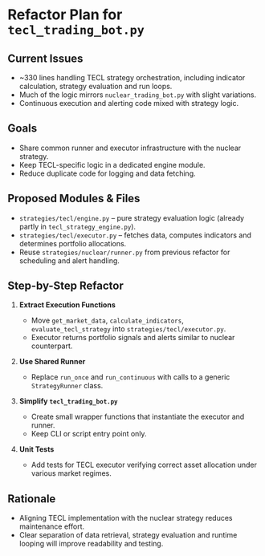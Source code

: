 # Refactor Plan for `tecl_trading_bot.py`

## Current Issues
- ~330 lines handling TECL strategy orchestration, including indicator calculation, strategy evaluation and run loops.
- Much of the logic mirrors `nuclear_trading_bot.py` with slight variations.
- Continuous execution and alerting code mixed with strategy logic.

## Goals
- Share common runner and executor infrastructure with the nuclear strategy.
- Keep TECL-specific logic in a dedicated engine module.
- Reduce duplicate code for logging and data fetching.

## Proposed Modules & Files
- `strategies/tecl/engine.py` – pure strategy evaluation logic (already partly in `tecl_strategy_engine.py`).
- `strategies/tecl/executor.py` – fetches data, computes indicators and determines portfolio allocations.
- Reuse `strategies/nuclear/runner.py` from previous refactor for scheduling and alert handling.

## Step-by-Step Refactor
1. **Extract Execution Functions**
   - Move `get_market_data`, `calculate_indicators`, `evaluate_tecl_strategy` into `strategies/tecl/executor.py`.
   - Executor returns portfolio signals and alerts similar to nuclear counterpart.

2. **Use Shared Runner**
   - Replace `run_once` and `run_continuous` with calls to a generic `StrategyRunner` class.

3. **Simplify `tecl_trading_bot.py`**
   - Create small wrapper functions that instantiate the executor and runner.
   - Keep CLI or script entry point only.

4. **Unit Tests**
   - Add tests for TECL executor verifying correct asset allocation under various market regimes.

## Rationale
- Aligning TECL implementation with the nuclear strategy reduces maintenance effort.
- Clear separation of data retrieval, strategy evaluation and runtime looping will improve readability and testing.

